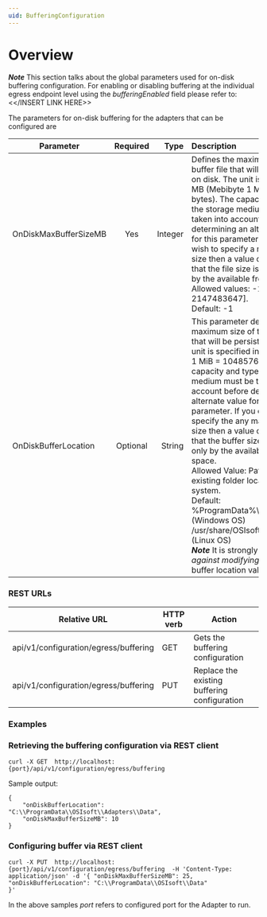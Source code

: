 ```yaml
---
uid: BufferingConfiguration
---
```


# Overview
***Note***
This section talks about the global parameters used for on-disk buffering configuration. For enabling or disabling buffering at the individual egress endpoint level using the *bufferingEnabled* field please refer to: <</INSERT LINK HERE>>

The parameters for on-disk buffering for the adapters that can be configured are

| Parameter | Required | Type | Description |
| ----------|:--------:| ----:| :-----------|
| OnDiskMaxBufferSizeMB | Yes | Integer | Defines the maximum size of the buffer file that will be persisted on disk. The unit is specified in MB (Mebibyte 1 MiB = 1048576 bytes). The capacity and type of the storage medium must be taken into account before determining an alternate value for this parameter. If you do not wish to specify a maximum file size then a value of -1 indicates that the file size is restricted only by the available free disk space. <br> Allowed values: -1 or [1, 2147483647]. <br> Default: -1 | 
| OnDiskBufferLocation | Optional | String | This parameter defines the maximum size of the buffer file that will be persisted on disk. The unit is specified in MB (Mebibyte 1 MiB = 1048576 bytes). The capacity and type of the storage medium must be taken into account before determining an alternate value for this parameter. If you do not want to specify the any maximum file size then a value of -1 indicates that the buffer size is restricted only by the available free disk space. <br> Allowed Value: Path to an existing folder location in the file system. <br> Default: %ProgramData%\Adapters\Data (Windows OS) <br> /usr/share/OSIsoft/Adapters/Data (Linux OS) <br> ***Note*** It is strongly recommended *against modifying* the default buffer location value |

### REST URLs

| Relative URL                                              | HTTP verb | Action               |
|-----------------------------------------------------------|-----------|----------------------|
| api/v1/configuration/egress/buffering      | GET       | Gets the buffering configuration |
| api/v1/configuration/egress/buffering      | PUT       | Replace the existing buffering configuration |

### Examples
### Retrieving the buffering configuration via REST client
```
curl -X GET  http://localhost:{port}/api/v1/configuration/egress/buffering
```
Sample output:

```
{
    "onDiskBufferLocation": "C:\\ProgramData\\OSIsoft\\Adapters\\Data",
    "onDiskMaxBufferSizeMB": 10
}
```

### Configuring buffer via REST client
```
curl -X PUT  http://localhost:{port}/api/v1/configuration/egress/buffering  -H 'Content-Type: application/json' -d '{ "onDiskMaxBufferSizeMB": 25,
"onDiskBufferLocation": "C:\\ProgramData\\OSIsoft\\Data"
}'
```
In the above samples *port* refers to configured port for the Adapter to run.
